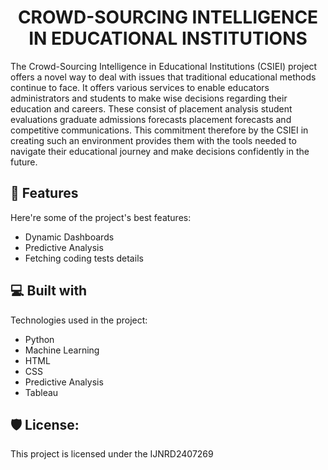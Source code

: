<h1 align="center" id="title">CROWD-SOURCING INTELLIGENCE IN EDUCATIONAL INSTITUTIONS</h1>

<p id="description">The Crowd-Sourcing Intelligence in Educational Institutions (CSIEI) project offers a novel way to deal with issues that traditional educational methods continue to face. It offers various services to enable educators administrators and students to make wise decisions regarding their education and careers. These consist of placement analysis student evaluations graduate admissions forecasts placement forecasts and competitive communications. This commitment therefore by the CSIEI in creating such an environment provides them with the tools needed to navigate their educational journey and make decisions confidently in the future.</p>

  
<h2>🧐 Features</h2>

Here're some of the project's best features:

*   Dynamic Dashboards
*   Predictive Analysis
*   Fetching coding tests details

  
  
<h2>💻 Built with</h2>

Technologies used in the project:

*   Python
*   Machine Learning
*   HTML
*   CSS
*   Predictive Analysis
*   Tableau

<h2>🛡️ License:</h2>

This project is licensed under the IJNRD2407269
